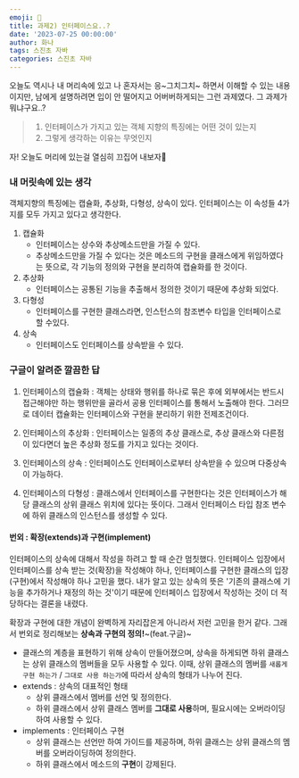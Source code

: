 ```yaml
---
emoji: 🐢
title: 과제2) 인터페이스요..?
date: '2023-07-25 00:00:00'
author: 화나
tags: 스진초 자바
categories: 스진초 자바
---
```


오늘도 역시나 내 머리속에 있고 나 혼자서는 응\~그치그치~ 하면서 이해할 수 있는 내용이지만, 남에게 설명하려면 입이 안 떨어지고 어버버하게되는 그런 과제였다. 그 과제가 뭐냐구요..?

> 1.  인터페이스가 가지고 있는 객체 지향의 특징에는 어떤 것이 있는지
> 2.  그렇게 생각하는 이유는 무엇인지

자! 오늘도 머리에 있는걸 열심히 끄집어 내보자🤯
<br>

### 내 머릿속에 있는 생각

객체지향의 특징에는 캡슐화, 추상화, 다형성, 상속이 있다. 인터페이스는 이 속성들 4가지를 모두 가지고 있다고 생각한다.

1. 캡슐화
   - 인터페이스는 상수와 추상메소드만을 가질 수 있다.
   - 추상메소드만을 가질 수 있다는 것은 메소드의 구현을 클래스에게 위임하였다는 뜻으로, 각 기능의 정의와 구현을 분리하여 캡슐화를 한 것이다.
2. 추상화
   - 인터페이스는 공통된 기능을 추출해서 정의한 것이기 때문에 추상화 되었다.
3. 다형성
   - 인터페이스를 구현한 클래스라면, 인스턴스의 참조변수 타입을 인터페이스로 할 수있다.
4. 상속
   - 인터페이스도 인터페이스를 상속받을 수 있다.

### 구글이 알려준 깔끔한 답

1. 인터페이스의 캡슐화 : 객체는 상태와 행위를 하나로 묶은 후에 외부에서는 반드시 접근해야만 하는 행위만을 골라서 공용 인터페이스를 통해서 노출해야 한다. 그러므로 데이터 캡슐화는 인터페이스와 구현을 분리하기 위한 전제조건이다.

2. 인터페이스의 추상화 : 인터페이스는 일종의 추상 클래스로, 추상 클래스와 다른점이 있다면더 높은 추상화 정도를 가지고 있다는 것이다.

3. 인터페이스의 상속 : 인터페이스도 인터페이스로부터 상속받을 수 있으며 다중상속이 가능하다.

4. 인터페이스의 다형성 : 클래스에서 인터페이스를 구현한다는 것은 인터페이스가 해당 클래스의 상위 클래스 위치에 있다는 뜻이다. 그래서 인터페이스 타입 참조 변수에 하위 클래스의 인스턴스를 생성할 수 있다.

#### 번외 : 확장(extends)과 구현(implement)

인터페이스의 상속에 대해서 작성을 하려고 할 때 순간 멈칫했다.
인터페이스 입장에서 인터페이스를 상속 받는 것(확장)을 작성해야 하나, 인터페이스를 구현한 클래스의 입장(구현)에서 작성해야 하나 고민을 했다. 내가 알고 있는 상속의 뜻은 '기존의 클래스에 기능을 추가하거나 재정의 하는 것'이기 때문에 인터페이스 입장에서 작성하는 것이 더 적당하다는 결론을 내렸다.

확장과 구현에 대한 개념이 완벽하게 자리잡은게 아니라서 저런 고민을 한거 같다.
그래서 번외로 정리해보는 **상속과 구현의 정의!**~(feat.구글)~

- 클래스의 계층을 표현하기 위해 상속이 만들어졌으며, 상속을 하게되면 하위 클래스는 상위 클래스의 멤버들을 모두 사용할 수 있다. 이때, 상위 클래스의 멤버를 `새롭게 구현 하는가` / `그대로 사용 하는가`에 따라서 상속의 형태가 나누어 진다.
- extends : 상속의 대표적인 형태
  - 상위 클래스에서 멤버를 선언 및 정의한다.
  - 하위 클래스에서 상위 클래스 멤버를 **그대로 사용**하며, 필요시에는 오버라이딩하여 사용할 수 있다.
- implements : 인터페이스 구현
  - 상위 클래스는 선언만 하여 가이드를 제공하며, 하위 클래스는 상위 클래스의 멤버를 오버라이딩하여 정의한다.
  - 하위 클래스에서 메소드의 **구현**이 강제된다.

```toc

```
